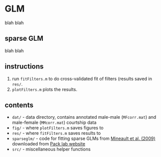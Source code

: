 # GLM
blah blah

## sparse GLM
blah blah

## instructions
1. run `fitFilters.m` to do cross-validated fit of filters (results saved in `res/`. 
2. `plotFilters.m` plots the results.

## contents
- `dat/` - data directory, contains annotated male-male (`MFcorr.mat`) and male-female (`MMcorr.mat`) courtship data
- `fig/` - where `plotFilters.m` saves figures to
- `res/` - where `fitFilters.m` saves results to
- `sparseglm/` - code for fitting sparse GLMs from [Mineault et al. (2009)](http://www.journalofvision.org/content/9/10/17.full) downloaded from [Pack lab website](http://packlab.mcgill.ca/sparseglm.zip)
- `src/` - miscellaneous helper functions
